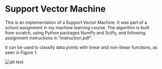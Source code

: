 # Support Vector Machine

This is an implementation of a Support Vector Machine. It was part of a school assignment in my machine learning course. The algorithm is built from scratch, using Python packages NumPy and SciPy, and following assignment instructions in “instruction.pdf”. 

It can be used to classify data points with linear and non-linear functions, as seen in Figure 1. 

![alt text](https://i.ibb.co/j3nSKb9/Ska-rmavbild-2021-02-28-kl-04-47-53.png)
